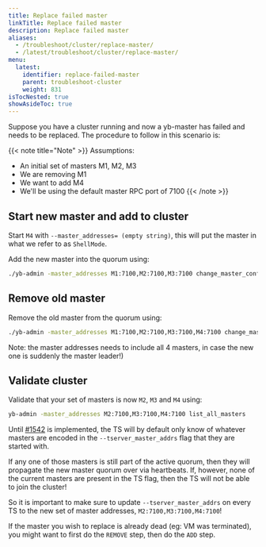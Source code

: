 ```yaml
---
title: Replace failed master
linkTitle: Replace failed master
description: Replace failed master
aliases:
  - /troubleshoot/cluster/replace-master/
  - /latest/troubleshoot/cluster/replace-master/
menu:
  latest:
    identifier: replace-failed-master
    parent: troubleshoot-cluster
    weight: 831
isTocNested: true
showAsideToc: true
---
```


Suppose you have a cluster running and now a yb-master has failed and needs to be replaced. The procedure to follow in this 
scenario is:

{{< note title="Note" >}}
Assumptions:
- An initial set of masters M1, M2, M3
- We are removing M1
- We want to add M4
- We'll be using the default master RPC port of 7100
{{< /note >}}



## Start new master and add to cluster
Start `M4` with `--master_addresses= (empty string)`, this will put the master in what we refer to as `ShellMode`.

Add the new master into the quorum using:
```bash
./yb-admin -master_addresses M1:7100,M2:7100,M3:7100 change_master_config ADD_SERVER M4 7100
```

## Remove old master
Remove the old master from the quorum using:
```bash
./yb-admin -master_addresses M1:7100,M2:7100,M3:7100,M4:7100 change_master_config REMOVE_SERVER M1 7100
```

Note: the master addresses needs to include all 4 masters, in case the new one is suddenly the master leader!)

## Validate cluster

Validate that your set of masters is now `M2`, `M3` and `M4` using:
```bash
yb-admin -master_addresses M2:7100,M3:7100,M4:7100 list_all_masters
```

Until [#1542](https://github.com/yugabyte/yugabyte-db/issues/1542) is implemented, the TS will by default only know of 
whatever masters are encoded in the `--tserver_master_addrs` flag that they are started with. 

If any one of those masters is still part of the active quorum, then they will propagate the new master quorum over via heartbeats. 
If, however, none of the current masters are present in the TS flag, then the TS will not be able to join the cluster! 

So it is important to make sure to update `--tserver_master_addrs` on every TS to the new set of master addresses, `M2:7100,M3:7100,M4:7100`!

If the master you wish to replace is already dead (eg: VM was terminated), you might want to first do the `REMOVE` step, then do the `ADD` step.
